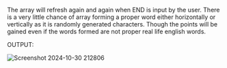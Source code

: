 The array will refresh again and again when END is input by the user. There is a very little chance of array forming a proper word either horizontally or vertically as it is randomly generated characters.
Though the points will be gained even if the words formed are not proper real life english words.

OUTPUT:


![Screenshot 2024-10-30 212806](https://github.com/user-attachments/assets/42b9d6c1-46b2-4d16-ac3b-12ec6f7b2f8c)
